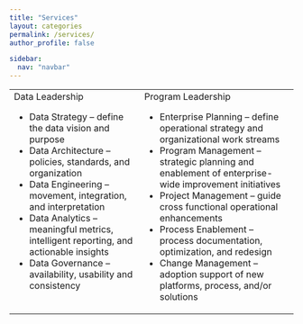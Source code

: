 ```yaml
---
title: "Services"
layout: categories
permalink: /services/
author_profile: false

sidebar:
  nav: "navbar"
---
```

<table>
<tr>
  <td style="vertical-align:top">Data Leadership<br><ul><li>Data Strategy – define the data vision and purpose</li><li>Data Architecture – policies, standards, and organization</li><li>Data Engineering – movement, integration, and interpretation</li><li>Data Analytics – meaningful metrics, intelligent reporting, and actionable insights</li><li>Data Governance – availability, usability and consistency</li></ul></td>
  <td style="vertical-align:top">Program Leadership<br><ul><li>Enterprise Planning – define operational strategy and organizational work streams</li><li>Program Management – strategic planning and enablement of enterprise-wide improvement initiatives</li><li>Project Management – guide cross functional operational enhancements</li><li>Process Enablement – process documentation, optimization, and redesign</li><li>Change Management – adoption support of new platforms, process, and/or solutions</li></ul></td>
</tr>
</table>
